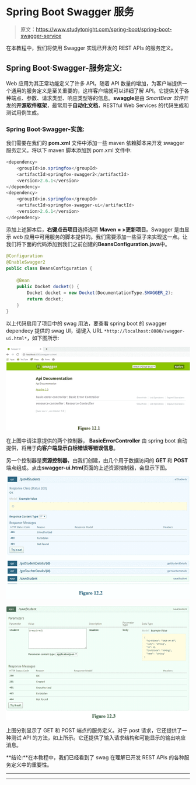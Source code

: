 # Spring Boot Swagger 服务

> 原文：<https://www.studytonight.com/spring-boot/spring-boot-swagger-service>

在本教程中，我们将使用 Swagger 实现已开发的 REST APIs 的服务定义。

## Spring Boot·Swagger-服务定义:

Web 应用为其正常功能定义了许多 API。随着 API 数量的增加，为客户端提供一个通用的服务定义是至关重要的，这样客户端就可以详细了解 API。它提供关于各种端点、参数、请求类型、响应类型等的信息。**swaggle**是由 *SmartBear 软件*开发的**开源软件框架**，最常用于**自动化文档**，RESTful Web Services 的代码生成和测试用例生成。

### Spring Boot·Swagger-实施:

我们需要在我们的 **pom.xml** 文件中添加一些 maven 依赖脚本来开发 swagger 服务定义。将以下 maven 脚本添加到 pom.xml 文件中:

```java
<dependency>
    <groupId>io.springfox</groupId>
    <artifactId>springfox-swagger2</artifactId>
    <version>2.6.1</version>
</dependency>
<dependency>
    <groupId>io.springfox</groupId>
    <artifactId>springfox-swagger-ui</artifactId>
    <version>2.6.1</version>
</dependency>
```

添加上述脚本后，**右键点击项目**选择选项 **Maven = >更新项目**。Swagger 是由显示 web 应用中可用服务的脚本提供的。我们需要添加一些豆子来实现这一点。让我们将下面的代码添加到我们之前创建的**BeansConfiguration.java**中。

```java
@Configuration
@EnableSwagger2
public class BeansConfiguration {

    @Bean
    public Docket docket() {
        Docket docket = new Docket(DocumentationType.SWAGGER_2);
        return docket;
    }
}
```

以上代码启用了项目中的 swag 用法，要查看 spring boot 的 swagger dependecy 提供的 swag UI，请键入 URL `*http://localhost:8080/swagger-ui.html*`，如下图所示:

![Swagger UI for spring boot REST application](img/a820f330c7b71d1c1cbb9b01d99967b4.png)

在上图中请注意提供的两个控制器， **BasicErrorController** 由 spring boot 自动提供，将用于**向客户端显示白标错误等错误信息**。

另一个控制器是**资源控制器**，由我们创建，由几个用于数据访问的 **GET** 和 **POST** 端点组成。点击**swagger-ui.html**页面的上述资源控制器，会显示下图。

![Swagger UI for spring boot REST application](img/80f232b69396404781eb0d22b8fb32cb.png)

![Swagger UI for spring boot REST application](img/a027d8205c6a8f322e0c962463ff92af.png)

上图分别显示了 GET 和 POST 端点的服务定义。对于 post 请求，它还提供了一种测试 API 的方法，如上所示。它还提供了输入请求结构和可能显示的输出响应消息。

**结论:**在本教程中，我们已经看到了 swag 在理解已开发 REST APIs 的各种服务定义中的重要性。

* * *

* * *